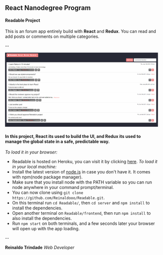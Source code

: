 ## React Nanodegree Program
#### Readable Project

This is an forum app entirely build with **React** and **Redux**.
You can read and add posts or comments on multiple categories.

--

![Example GIF](/Example.gif)
#### In this project, React its used to build the UI, and Redux its used to manage the global state in a safe, predictable way.
*To load it in your browser:*
* Readable is hosted on Heroku, you can visit it by clicking [here](https://readable-reinaldooo.herokuapp.com/udacity).
*To load it in your local machine:*
* Install the latest version of [node.js](https://nodejs.org) in case you don't have it. It comes with npm(node package manager).
* Make sure that you install node with the PATH variable so you can run node anywhere in your command prompt/terminal.
* You can now clone using `git clone https://github.com/Reinaldooo/Readable.git`.
* On this terminal run `cd Readable/`, then `cd server` and `npm install` to install the dependencies.
* Open another terminal on `Readable/frontend`, then run `npm install` to also install the dependencies.
* Run `npm start` on both terminals, and a few seconds later your browser will open up with the app loading.

--

**Reinaldo Trindade**
*Web Developer*